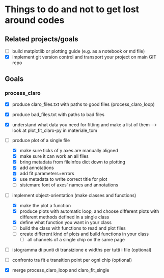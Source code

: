 # Things to do and not to get lost around codes

## Related projects/goals
- [ ] build matplotlib or plotting guide (e.g. as a notebook or md file)
- [x] implement git version control and transport your project on main GIT repo

## Goals
### process_claro
- [x] produce claro_files.txt with paths to good files (process_claro_loop)
- [x] produce bad_files.txt with paths to bad files
- [x] understand what data you need for fitting and make a list of them --> look at plot_fit_claro-py in materiale_tom
- [ ] produce plot of a single file
    - [x] make sure ticks of y axes are manually aligned
    - [x] make sure it can work an all files
    - [x] bring metadata from fileinfos dict down to plotting
    - [x] add annotations
    - [x] add fit parameters+errors
    - [x] use metadata to write correct title for plot
    - [ ] sistemare font of axes' names and annotations
- [ ] implement object-orientation (make classes and functions)
    - [x] make the plot a function
    - [x] produce plots with automatic loop, and choose different plots with different methods defined in a single class
    - [x] define what function you want in your class
    - [ ] build the class with functions to read and plot files
    - [ ] create different kind of plots and build functions in your class
        - [ ] all channels of a single chip on the same page
- [ ] istogramma di punti di transizione e widths per tutti i file (optional)
- [ ] confronto tra fit e transition point per ogni chip (optional)

- [x] merge process_claro_loop and claro_fit_single
